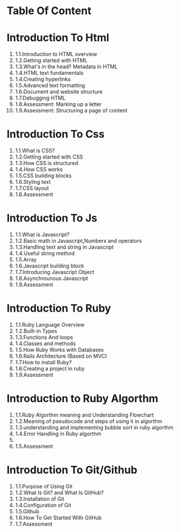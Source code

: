 <h1>Table Of Content<h2>

<h1>Introduction To Html</h1>

<ol>
<li>1.1.Introduction to HTML overview</li>
<li>1.2.Getting started with HTML</li>
<li>1.3.What's in the head? Metadata in HTML</li>
<li>1.4.HTML text fundamentals</li>
<li>1.4.Creating hyperlinks</li>
<li>1.5.Advanced text formatting</li>
<li>1.6.Document and website structure</li>
<li>1.7.Debugging HTML</li>
<li>1.8.Assessment: Marking up a letter</li>
<li>1.9.Assessment: Structuring a page of content</li>
</ol>

<h1>Introduction To Css</h1>

<ol>
<li>1.1.What is CSS?</li>
<li>1.2.Getting started with CSS</li>
<li>1.3.How CSS is structured</li>
<li>1.4.How CSS works</li>
<li>1.5.CSS building blocks</li>
<li>1.6.Styling text</li>
<li>1.7.CSS layout</li>
<li>1.8.Assessment</li>
</ol>

<h1>Introduction To Js</h1>

<ol>
<li>1.1.What is Javascript?</li>
<li>1.2.Basic math in Javascript,Numbers and operators</li>
<li>1.3.Handling text and string in Javascript</li>
<li>1.4.Useful string method</li>
<li>1.5.Array</li>
<li>1.6.Javascript building block</li>
<li>1.7.Introducing Javascript Object</li>
<li>1.8.Asynchrounous Javascript</li>
<li>1.9.Assessment</li>
</ol>



<h1>Introduction To Ruby</h1>

<ol>
<li>1.1.Ruby Language Overview</li>
<li>1.2.Built-in Types</li>
<li>1.3.Functions And loops</li>
<li>1.4.Classes and methods</li>
<li>1.5.How Ruby Works with Databases</li>
<li>1.6.Rails Architecture (Based on MVC)</li>
<li>1.7.How to install Ruby?</li>
<li>1.8.Creating a project in ruby</li>
<li>1.9.Assessment</li>
</ol>

<h1>Introduction to Ruby Algorthm</h1>
<ol>
<li>1.1.Ruby Algorthm meaning and Understanding Flowchart</li>
<li>1.2.Meaning of pseudocode and steps of using it in algorthm</li>
<li>1.3.understanding and implementing bubble sort in ruby algorthm</li>
<li>1.4.Error Handling in Ruby algorthm<li>
<li>1.5.Assessment</li>
</ol>


<h1>Introduction To Git/Github</h1>

<ol>
<li>1.1.Purpose of Using Git</li>
<li>1.2.What Is Git? and What Is GitHub?</li>
<li>1.3.Installation of Git</li>
<li>1.4.Configuration of Git</li>
<li>1.5.Github</li>
<li>1.6.How To Get Started With GitHub</li>
<li>1.7.Assessment</li>
</ol>



